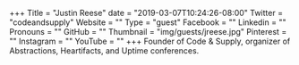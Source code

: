 +++
Title = "Justin Reese"
date = "2019-03-07T10:24:26-08:00"
Twitter = "codeandsupply"
Website = ""
Type = "guest"
Facebook = ""
Linkedin = ""
Pronouns = ""
GitHub = ""
Thumbnail = "img/guests/jreese.jpg"
Pinterest = ""
Instagram = ""
YouTube = ""
+++
Founder of Code & Supply, organizer of Abstractions, Heartifacts, and Uptime conferences.
